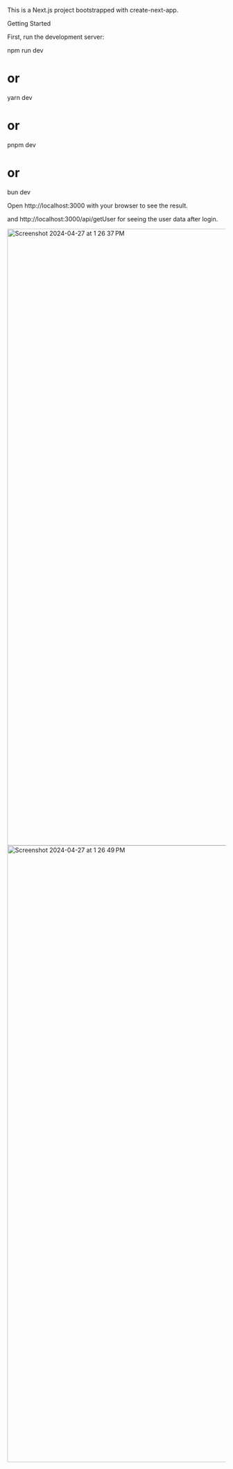 This is a Next.js project bootstrapped with create-next-app.

Getting Started

First, run the development server:

npm run dev
# or
yarn dev
# or
pnpm dev
# or
bun dev

Open http://localhost:3000 with your browser to see the result.

and http://localhost:3000/api/getUser for seeing the user data after login. 

<img width="1422" alt="Screenshot 2024-04-27 at 1 26 37 PM" src="https://github.com/smehra92/nextjs_authorization/assets/97786622/4931f9d1-a02e-452d-a6bd-b788c71e73ad">
<img width="1422" alt="Screenshot 2024-04-27 at 1 26 49 PM" src="https://github.com/smehra92/nextjs_authorization/assets/97786622/4562c9dd-0d87-4974-bcda-b6ecdf79602d">